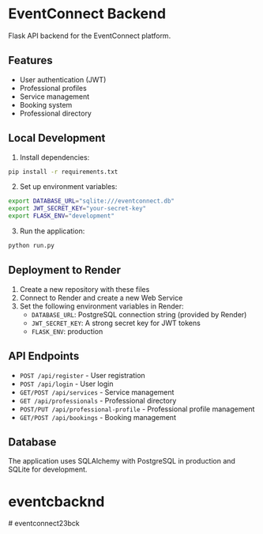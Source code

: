 # EventConnect Backend

Flask API backend for the EventConnect platform.

## Features

- User authentication (JWT)
- Professional profiles
- Service management
- Booking system
- Professional directory

## Local Development

1. Install dependencies:
```bash
pip install -r requirements.txt
```

2. Set up environment variables:
```bash
export DATABASE_URL="sqlite:///eventconnect.db"
export JWT_SECRET_KEY="your-secret-key"
export FLASK_ENV="development"
```

3. Run the application:
```bash
python run.py
```

## Deployment to Render

1. Create a new repository with these files
2. Connect to Render and create a new Web Service
3. Set the following environment variables in Render:
   - `DATABASE_URL`: PostgreSQL connection string (provided by Render)
   - `JWT_SECRET_KEY`: A strong secret key for JWT tokens
   - `FLASK_ENV`: production

## API Endpoints

- `POST /api/register` - User registration
- `POST /api/login` - User login
- `GET/POST /api/services` - Service management
- `GET /api/professionals` - Professional directory
- `POST/PUT /api/professional-profile` - Professional profile management
- `GET/POST /api/bookings` - Booking management

## Database

The application uses SQLAlchemy with PostgreSQL in production and SQLite for development.
# eventcbacknd
 #   e v e n t c o n n e c t 2 3 b c k  
 